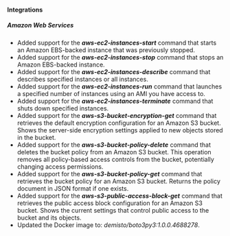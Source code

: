 
#### Integrations

##### Amazon Web Services

- Added support for the ***aws-ec2-instances-start*** command that starts an Amazon EBS-backed instance that was previously stopped.
- Added support for the ***aws-ec2-instances-stop*** command that stops an Amazon EBS-backed instance.
- Added support for the ***aws-ec2-instances-describe*** command that describes specified instances or all instances.
- Added support for the ***aws-ec2-instances-run*** command that launches a specified number of instances using an AMI you have access to.
- Added support for the ***aws-ec2-instances-terminate*** command that shuts down specified instances.
- Added support for the ***aws-s3-bucket-encryption-get*** command that retrieves the default encryption configuration for an Amazon S3 bucket. Shows the server-side encryption settings applied to new objects stored in the bucket.
- Added support for the ***aws-s3-bucket-policy-delete*** command that deletes the bucket policy from an Amazon S3 bucket. This operation removes all policy-based access controls from the bucket, potentially changing access permissions.
- Added support for the ***aws-s3-bucket-policy-get*** command that retrieves the bucket policy for an Amazon S3 bucket. Returns the policy document in JSON format if one exists.
- Added support for the ***aws-s3-public-access-block-get*** command that retrieves the public access block configuration for an Amazon S3 bucket. Shows the current settings that control public access to the bucket and its objects.
- Updated the Docker image to: *demisto/boto3py3:1.0.0.4688278*.
